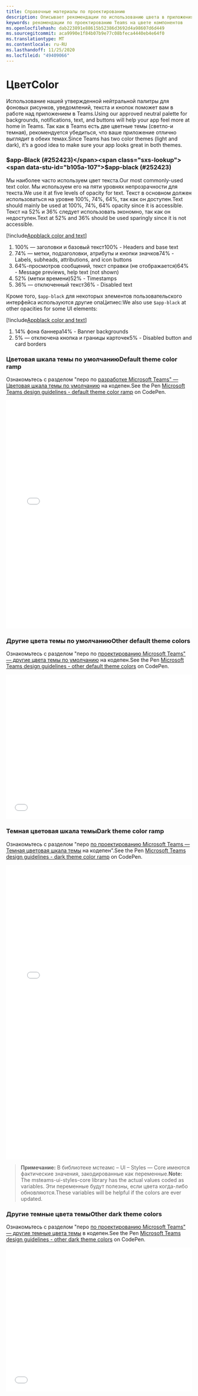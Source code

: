 ```yaml
---
title: Справочные материалы по проектированию
description: Описывает рекомендации по использованию цвета в приложениях
keywords: рекомендации по проектированию Teams на цвете компонентов
ms.openlocfilehash: dab223891e88615b52386d3692d4a98607d6d449
ms.sourcegitcommit: aca9990e1f84b07b9e77c08bfeca4440eb4e64f0
ms.translationtype: MT
ms.contentlocale: ru-RU
ms.lasthandoff: 11/25/2020
ms.locfileid: "49409066"
---
```

# <a name="color"></a><span data-ttu-id="b105a-104">Цвет</span><span class="sxs-lookup"><span data-stu-id="b105a-104">Color</span></span>

<span data-ttu-id="b105a-105">Использование нашей утвержденной нейтральной палитры для фоновых рисунков, уведомлений, текста и кнопок поможет вам в работе над приложением в Teams.</span><span class="sxs-lookup"><span data-stu-id="b105a-105">Using our approved neutral palette for backgrounds, notifications, text, and buttons will help your app feel more at home in Teams.</span></span> <span data-ttu-id="b105a-106">Так как в Teams есть две цветные темы (светло-и темная), рекомендуется убедиться, что ваше приложение отлично выглядит в обеих темах.</span><span class="sxs-lookup"><span data-stu-id="b105a-106">Since Teams has two color themes (light and dark), it’s a good idea to make sure your app looks great in both themes.</span></span>

### <a name="app-black-252423"></a><span data-ttu-id="b105a-107">$app-Black (#252423)</span><span class="sxs-lookup"><span data-stu-id="b105a-107">$app-black (#252423)</span></span>

<span data-ttu-id="b105a-108">Мы наиболее часто используем цвет текста.</span><span class="sxs-lookup"><span data-stu-id="b105a-108">Our most commonly-used text color.</span></span> <span data-ttu-id="b105a-109">Мы используем его на пяти уровнях непрозрачности для текста.</span><span class="sxs-lookup"><span data-stu-id="b105a-109">We use it at five levels of opacity for text.</span></span> <span data-ttu-id="b105a-110">Текст в основном должен использоваться на уровне 100%, 74%, 64%, так как он доступен.</span><span class="sxs-lookup"><span data-stu-id="b105a-110">Text should mainly be used at 100%, 74%, 64% opacity since it is accessible.</span></span> <span data-ttu-id="b105a-111">Текст на 52% и 36% следует использовать экономно, так как он недоступен.</span><span class="sxs-lookup"><span data-stu-id="b105a-111">Text at 52% and 36% should be used sparingly since it is not accessible.</span></span>

[!include[Appblack color and text](~/includes/design/color-image-appblack-text.html)]

1. <span data-ttu-id="b105a-112">100% — заголовки и базовый текст</span><span class="sxs-lookup"><span data-stu-id="b105a-112">100% - Headers and base text</span></span>
2. <span data-ttu-id="b105a-113">74% — метки, подзаголовки, атрибуты и кнопки значков</span><span class="sxs-lookup"><span data-stu-id="b105a-113">74% - Labels, subheads, attributions, and icon buttons</span></span>
3. <span data-ttu-id="b105a-114">64%-просмотров сообщений, текст справки (не отображается)</span><span class="sxs-lookup"><span data-stu-id="b105a-114">64% - Message previews, help text (not shown)</span></span>
4. <span data-ttu-id="b105a-115">52% (метки времени)</span><span class="sxs-lookup"><span data-stu-id="b105a-115">52% - Timestamps</span></span>
5. <span data-ttu-id="b105a-116">36% — отключенный текст</span><span class="sxs-lookup"><span data-stu-id="b105a-116">36% - Disabled text</span></span>

<span data-ttu-id="b105a-117">Кроме того, `$app-black` для некоторых элементов пользовательского интерфейса используются другие опаЦитиес:</span><span class="sxs-lookup"><span data-stu-id="b105a-117">We also use `$app-black` at other opacities for some UI elements:</span></span>

[!include[Appblack color and text](~/includes/design/color-image-appblack-ui.html)]

1. <span data-ttu-id="b105a-118">14% фона баннера</span><span class="sxs-lookup"><span data-stu-id="b105a-118">14% - Banner backgrounds</span></span>
2. <span data-ttu-id="b105a-119">5% — отключена кнопка и границы карточек</span><span class="sxs-lookup"><span data-stu-id="b105a-119">5% - Disabled button and card borders</span></span>

### <a name="default-theme-color-ramp"></a><span data-ttu-id="b105a-120">Цветовая шкала темы по умолчанию</span><span class="sxs-lookup"><span data-stu-id="b105a-120">Default theme color ramp</span></span>

<span data-ttu-id="b105a-121">Ознакомьтесь с разделом "перо по [разработке Microsoft Teams" — Цветовая шкала темы по умолчанию](https://codepen.io/msteams/pen/KyPmqL/) на кодепен.</span><span class="sxs-lookup"><span data-stu-id="b105a-121">See the Pen [Microsoft Teams design guidelines - default theme color ramp](https://codepen.io/msteams/pen/KyPmqL/) on CodePen.</span></span>

<iframe height='620' scrolling='no' title='<span data-ttu-id="b105a-122">Рекомендации по проектированию Microsoft Teams — цветовая шкала темы по умолчанию</span><span class="sxs-lookup"><span data-stu-id="b105a-122">Microsoft Teams design guidelines - default theme color ramp</span></span>' src='//codepen.io/msteams/embed/KyPmqL/?height=682&theme-id=31655&default-tab=result&embed-version=2' frameborder='no' allowtransparency='true' allowfullscreen='true' style='width: 100%;'><span data-ttu-id="b105a-123">Ознакомьтесь с разделом "перо по <a href='https://codepen.io/msteams/pen/KyPmqL/'>разработке Microsoft Teams" — Цветовая шкала по умолчанию</a> Microsoft Teams (<a href='https://codepen.io/msteams'>@msteams</a>) на <a href='https://codepen.io'>кодепен</a>.</span><span class="sxs-lookup"><span data-stu-id="b105a-123">See the Pen <a href='https://codepen.io/msteams/pen/KyPmqL/'>Microsoft Teams design guidelines - default theme color ramp</a> by Microsoft Teams (<a href='https://codepen.io/msteams'>@msteams</a>) on <a href='https://codepen.io'>CodePen</a>.</span></span>
</iframe>

### <a name="other-default-theme-colors"></a><span data-ttu-id="b105a-124">Другие цвета темы по умолчанию</span><span class="sxs-lookup"><span data-stu-id="b105a-124">Other default theme colors</span></span>

<span data-ttu-id="b105a-125">Ознакомьтесь с разделом "перо по [проектированию Microsoft Teams" — другие цвета темы по умолчанию](https://codepen.io/msteams/pen/zPOdYJ/) на кодепен.</span><span class="sxs-lookup"><span data-stu-id="b105a-125">See the Pen [Microsoft Teams design guidelines - other default theme colors](https://codepen.io/msteams/pen/zPOdYJ/) on CodePen.</span></span>

<iframe height='392' scrolling='no' title='<span data-ttu-id="b105a-126">Рекомендации по проектированию Microsoft Teams — другие цвета темы по умолчанию</span><span class="sxs-lookup"><span data-stu-id="b105a-126">Microsoft Teams design guidelines - other default theme colors</span></span>' src='//codepen.io/msteams/embed/zPOdYJ/?height=442&theme-id=31655&default-tab=result&embed-version=2' frameborder='no' allowtransparency='true' allowfullscreen='true' style='width: 100%;'><span data-ttu-id="b105a-127">Ознакомьтесь с разделом "перо по <a href='https://codepen.io/msteams/pen/zPOdYJ/'>проектированию Microsoft Teams" — другие цвета темы по умолчанию</a> в Microsoft Teams (<a href='https://codepen.io/msteams'>@msteams</a>) на <a href='https://codepen.io'>кодепен</a>.</span><span class="sxs-lookup"><span data-stu-id="b105a-127">See the Pen <a href='https://codepen.io/msteams/pen/zPOdYJ/'>Microsoft Teams design guidelines - other default theme colors</a> by Microsoft Teams (<a href='https://codepen.io/msteams'>@msteams</a>) on <a href='https://codepen.io'>CodePen</a>.</span></span>
</iframe>

### <a name="dark-theme-color-ramp"></a><span data-ttu-id="b105a-128">Темная цветовая шкала темы</span><span class="sxs-lookup"><span data-stu-id="b105a-128">Dark theme color ramp</span></span>

<span data-ttu-id="b105a-129">Ознакомьтесь с разделом "перо [по проектированию Microsoft Teams — Темная цветовая шкала темы](https://codepen.io/msteams/pen/BmBwjx/) на кодепен".</span><span class="sxs-lookup"><span data-stu-id="b105a-129">See the Pen [Microsoft Teams design guidelines - dark theme color ramp](https://codepen.io/msteams/pen/BmBwjx/) on CodePen.</span></span>

<iframe height='798' scrolling='no' title='<span data-ttu-id="b105a-130">Рекомендации по проектированию Microsoft Teams — Темная цветовая шкала темы</span><span class="sxs-lookup"><span data-stu-id="b105a-130">Microsoft Teams design guidelines - dark theme color ramp</span></span>' src='//codepen.io/msteams/embed/BmBwjx/?height=846&theme-id=31655&default-tab=result&embed-version=2' frameborder='no' allowtransparency='true' allowfullscreen='true' style='width: 100%;'><span data-ttu-id="b105a-131">Ознакомьтесь с разделом "перо <a href='https://codepen.io/msteams/pen/BmBwjx/'>по проектированию Microsoft Teams — Темная цветовая шкала</a> " Microsoft Teams (<a href='https://codepen.io/msteams'>@msteams</a>) на <a href='https://codepen.io'>кодепен</a>.</span><span class="sxs-lookup"><span data-stu-id="b105a-131">See the Pen <a href='https://codepen.io/msteams/pen/BmBwjx/'>Microsoft Teams design guidelines - dark theme color ramp</a> by Microsoft Teams (<a href='https://codepen.io/msteams'>@msteams</a>) on <a href='https://codepen.io'>CodePen</a>.</span></span>
</iframe>

> <span data-ttu-id="b105a-132">**Примечание:** В библиотеке мстеамс – UI – Styles — Core имеются фактические значения, закодированные как переменные.</span><span class="sxs-lookup"><span data-stu-id="b105a-132">**Note:** The msteams-ui-styles-core library has the actual values coded as variables.</span></span> <span data-ttu-id="b105a-133">Эти переменные будут полезны, если цвета когда-либо обновляются.</span><span class="sxs-lookup"><span data-stu-id="b105a-133">These variables will be helpful if the colors are ever updated.</span></span>


### <a name="other-dark-theme-colors"></a><span data-ttu-id="b105a-134">Другие темные цвета темы</span><span class="sxs-lookup"><span data-stu-id="b105a-134">Other dark theme colors</span></span>

<span data-ttu-id="b105a-135">Ознакомьтесь с разделом "перо [по проектированию Microsoft Teams" — другие темные цвета темы](https://codepen.io/msteams/pen/zPOEXN/) в кодепен.</span><span class="sxs-lookup"><span data-stu-id="b105a-135">See the Pen [Microsoft Teams design guidelines - other dark theme colors](https://codepen.io/msteams/pen/zPOEXN/) on CodePen.</span></span>

<iframe height='390' scrolling='no' title='<span data-ttu-id="b105a-136">Рекомендации по проектированию Microsoft Teams — другие темные цвета темы</span><span class="sxs-lookup"><span data-stu-id="b105a-136">Microsoft Teams design guidelines - other dark theme colors</span></span>' src='//codepen.io/msteams/embed/zPOEXN/?height=442&theme-id=31655&default-tab=result&embed-version=2' frameborder='no' allowtransparency='true' allowfullscreen='true' style='width: 100%;'><span data-ttu-id="b105a-137">Ознакомьтесь с разделом "перо по <a href='https://codepen.io/msteams/pen/zPOEXN/'>проектированию Microsoft Teams" — другие темные цвета темы</a> Microsoft Teams (<a href='https://codepen.io/msteams'>@msteams</a>) на <a href='https://codepen.io'>кодепен</a>.</span><span class="sxs-lookup"><span data-stu-id="b105a-137">See the Pen <a href='https://codepen.io/msteams/pen/zPOEXN/'>Microsoft Teams design guidelines - other dark theme colors</a> by Microsoft Teams (<a href='https://codepen.io/msteams'>@msteams</a>) on <a href='https://codepen.io'>CodePen</a>.</span></span>
</iframe>

